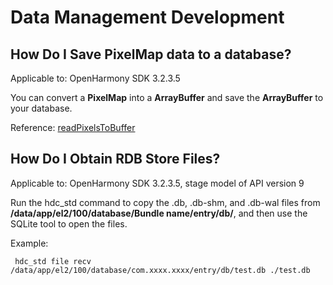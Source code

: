 # Data Management Development



## How Do I Save PixelMap data to a database?

Applicable to: OpenHarmony SDK 3.2.3.5

You can convert a **PixelMap** into a **ArrayBuffer** and save the **ArrayBuffer** to your database.

Reference: [readPixelsToBuffer](../reference/apis/js-apis-image.md#readpixelstobuffer7-1)

## How Do I Obtain RDB Store Files?

Applicable to: OpenHarmony SDK 3.2.3.5, stage model of API version 9

Run the hdc_std command to copy the .db, .db-shm, and .db-wal files from **/data/app/el2/100/database/Bundle name/entry/db/**, and then use the SQLite tool to open the files.

Example:

  
```
 hdc_std file recv /data/app/el2/100/database/com.xxxx.xxxx/entry/db/test.db ./test.db
```

